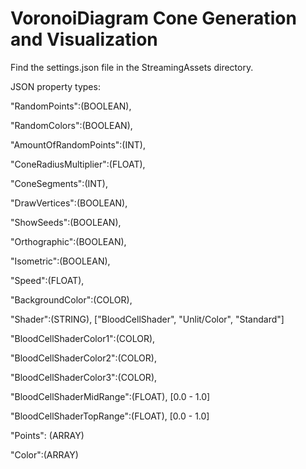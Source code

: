 # VoronoiDiagram Cone Generation and Visualization

Find the settings.json file in the StreamingAssets directory.

JSON property types:

"RandomPoints":(BOOLEAN),

"RandomColors":(BOOLEAN),

"AmountOfRandomPoints":(INT),

"ConeRadiusMultiplier":(FLOAT),

"ConeSegments":(INT),

"DrawVertices":(BOOLEAN),

"ShowSeeds":(BOOLEAN),

"Orthographic":(BOOLEAN),

"Isometric":(BOOLEAN),

"Speed":(FLOAT),

"BackgroundColor":(COLOR),

"Shader":(STRING), ["BloodCellShader", "Unlit/Color", "Standard"]

"BloodCellShaderColor1":(COLOR),

"BloodCellShaderColor2":(COLOR),

"BloodCellShaderColor3":(COLOR),

"BloodCellShaderMidRange":(FLOAT), [0.0 - 1.0]

"BloodCellShaderTopRange":(FLOAT), [0.0 - 1.0]

"Points": (ARRAY)

"Color":(ARRAY)
